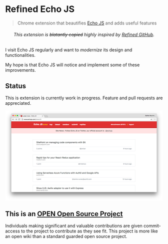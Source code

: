 Refined Echo JS
===============

> Chrome extension that beautifies [Echo JS](http://www.echojs.com) and adds useful features

<h6 align="center">
This extension is <del>blatantly copied</del> highly inspired by <a href="https://github.com/sindresorhus/refined-github">Refined GitHub</a>.
</h6>

I visit Echo JS regularly and want to _modernize_ its design and functionalities.

My hope is that Echo JS will notice and implement some of these improvements.

Status
------

This is extension is currently work in progress. Feature and pull requests are
appreciated.

<img alt="Screenshot of Refined Echo JS in action" align="center" src="screenshot.png" />

This is an [OPEN Open Source Project](http://openopensource.org/)
-----------------------------------------------------------------

Individuals making significant and valuable contributions are given
commit-access to the project to contribute as they see fit. This project
is more like an open wiki than a standard guarded open source project.
